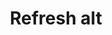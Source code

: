 ---
title: Refresh alt
tags: ["refresh", "alt", "reload", "update", "sync", "circular", "repeat"]
icon: refresh-alt
svg: '<svg xmlns="http://www.w3.org/2000/svg" width="24" height="24" fill="none" viewBox="0 0 24 24" stroke-width="1.5" stroke-linecap="round" stroke-linejoin="round" stroke="currentColor"><path d="M3.5 8c1.392-3.179 4.823-5 8.522-5 4.679 0 8.525 3.552 8.978 8.1"/><path d="M7.511 8.4h-3.97a.54.54 0 0 1-.54-.54V3.9M20.5 16c-1.392 3.179-4.822 5-8.522 5C7.299 21 3.453 17.448 3 12.9"/><path d="M16.489 15.6h3.97a.54.54 0 0 1 .541.54v3.96"/></svg>'
---